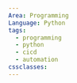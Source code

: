 ```yaml
---
Area: Programming
Language: Python
tags:
  - programming
  - python
  - cicd
  - automation
cssclasses:
---
```

